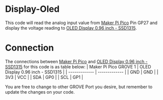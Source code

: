 # Display-Oled
This code will read the analog input value from [Maker Pi Pico](https://cytron.io/p-maker-pi-pico-simplifying-raspberry-pi-pico-for-beginners-and-kits) Pin GP27 and display the voltage reading to [OLED Display 0.96 inch - SSD1315](https://cytron.io/p-grove-oled-display-0p96-inch-ssd1315?r=1).

# Connection  

The connections between [Maker Pi Pico](https://cytron.io/p-maker-pi-pico-simplifying-raspberry-pi-pico-for-beginners-and-kits) and [OLED Display 0.96 inch - SSD1315](https://cytron.io/p-grove-oled-display-0p96-inch-ssd1315?r=1) for this code is as table below:
| Maker Pi Pico GROVE 1  | OLED Display 0.96 inch - SSD1315 |
| ------------- | ------------- |
| GND  | GND  |
| 3V3  | VCC  |
| SDA  | GP0  |
| SCL  | GP1  |

You are free to change to other GROVE Port you desire, but remember to update the changes on your code.

